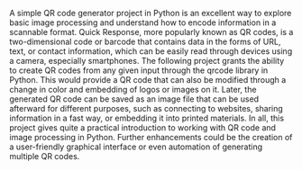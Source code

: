 A simple QR code generator project in Python is an excellent way to explore basic image processing and understand how to encode information in a scannable format. Quick Response, more popularly known as QR codes, is a two-dimensional code or barcode that contains data in the forms of URL, text, or contact information, which can be easily read through devices using a camera, especially smartphones.
The following project grants the ability to create QR codes from any given input through the qrcode library in Python. This would provide a QR code that can also be modified through a change in color and embedding of logos or images on it. Later, the generated QR code can be saved as an image file that can be used afterward for different purposes, such as connecting to websites, sharing information in a fast way, or embedding it into printed materials.
In all, this project gives quite a practical introduction to working with QR code and image processing in Python. Further enhancements could be the creation of a user-friendly graphical interface or even automation of generating multiple QR codes.
